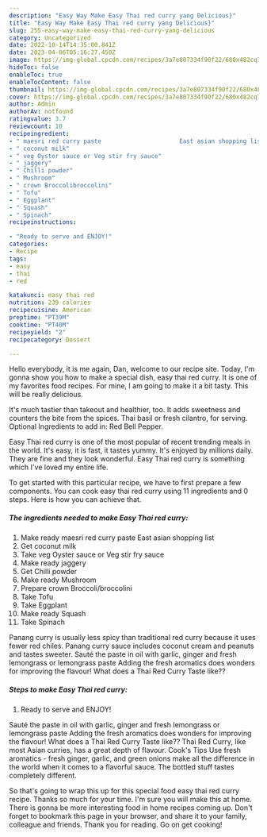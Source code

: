 ```yaml
---
description: "Easy Way Make Easy Thai red curry yang Delicious}"
title: "Easy Way Make Easy Thai red curry yang Delicious}"
slug: 255-easy-way-make-easy-thai-red-curry-yang-delicious
category: Uncategorized
date: 2022-10-14T14:35:00.841Z
date: 2023-04-06T05:16:27.450Z
image: https://img-global.cpcdn.com/recipes/3a7e807334f90f22/680x482cq70/easy-thai-red-curry-recipe-main-photo.jpg
hideToc: false
enableToc: true
enableTocContent: false
thumbnail: https://img-global.cpcdn.com/recipes/3a7e807334f90f22/680x482cq70/easy-thai-red-curry-recipe-main-photo.jpg
cover: https://img-global.cpcdn.com/recipes/3a7e807334f90f22/680x482cq70/easy-thai-red-curry-recipe-main-photo.jpg
author: Admin
authorAv: notfound
ratingvalue: 3.7
reviewcount: 10
recipeingredient:
- " maesri red curry paste                      East asian shopping list"
- " coconut milk"
- " veg Oyster sauce or Veg stir fry sauce"
- " jaggery"
- " Chilli powder"
- " Mushroom"
- " crown Broccolibroccolini"
- " Tofu"
- " Eggplant"
- " Squash"
- " Spinach"
recipeinstructions:

- "Ready to serve and ENJOY!"
categories:
- Recipe
tags:
- easy
- thai
- red

katakunci: easy thai red 
nutrition: 239 calories
recipecuisine: American
preptime: "PT39M"
cooktime: "PT40M"
recipeyield: "2"
recipecategory: Dessert

---
```



Hello everybody, it is me again, Dan, welcome to our recipe site. Today, I'm gonna show you how to make a special dish, easy thai red curry. It is one of my favorites food recipes. For mine, I am going to make it a bit tasty. This will be really delicious.

It&#39;s much tastier than takeout and healthier, too. It adds sweetness and counters the bite from the spices. Thai basil or fresh cilantro, for serving. Optional Ingredients to add in: Red Bell Pepper.

Easy Thai red curry is one of the most popular of recent trending meals in the world. It's easy, it is fast, it tastes yummy. It's enjoyed by millions daily. They are fine and they look wonderful. Easy Thai red curry is something which I've loved my entire life.


To get started with this particular recipe, we have to first prepare a few components. You can cook easy thai red curry using 11 ingredients and 0 steps. Here is how you can achieve that.

<!--inarticleads1-->

##### The ingredients needed to make Easy Thai red curry:

1. Make ready  maesri red curry paste                      East asian shopping list
1. Get  coconut milk
1. Take  veg Oyster sauce or Veg stir fry sauce
1. Make ready  jaggery
1. Get  Chilli powder
1. Make ready  Mushroom
1. Prepare  crown Broccoli/broccolini
1. Take  Tofu
1. Take  Eggplant
1. Make ready  Squash
1. Take  Spinach


Panang curry is usually less spicy than traditional red curry because it uses fewer red chiles. Panang curry sauce includes coconut cream and peanuts and tastes sweeter. Sauté the paste in oil with garlic, ginger and fresh lemongrass or lemongrass paste Adding the fresh aromatics does wonders for improving the flavour! What does a Thai Red Curry Taste like?? 

<!--inarticleads2-->

##### Steps to make Easy Thai red curry:


1. Ready to serve and ENJOY!

Sauté the paste in oil with garlic, ginger and fresh lemongrass or lemongrass paste Adding the fresh aromatics does wonders for improving the flavour! What does a Thai Red Curry Taste like?? Thai Red Curry, like most Asian curries, has a great depth of flavour. Cook&#39;s Tips Use fresh aromatics - fresh ginger, garlic, and green onions make all the difference in the world when it comes to a flavorful sauce. The bottled stuff tastes completely different. 

So that's going to wrap this up for this special food easy thai red curry recipe. Thanks so much for your time. I'm sure you will make this at home. There is gonna be more interesting food in home recipes coming up. Don't forget to bookmark this page in your browser, and share it to your family, colleague and friends. Thank you for reading. Go on get cooking!
